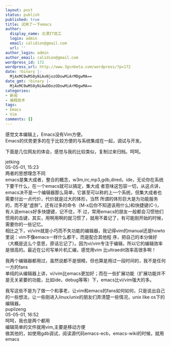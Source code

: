 ```yaml
---
layout: post
status: publish
published: true
title: 试用了一下emacs
author:
  display_name: 北漂IT民工
  login: admin
  email: calidion@gmail.com
  url: ''
author_login: admin
author_email: calidion@gmail.com
wordpress_id: 172
wordpress_url: http://www.3gcnbeta.com/wordpress/?p=172
date: !binary |-
  MjAxMC0wMS0yNiAxNjozODowMiArMDgwMA==
date_gmt: !binary |-
  MjAxMC0wMS0yNiAwODozODowMiArMDgwMA==
categories:
- 新闻
- 编程技术
tags:
- Emacs
- Vim
comments: []
---
```

<p>感觉文本编辑上，Emacs没有Vim方便。<br />
Emacs的优势更多的在于比较方便的与系统集成在一起，调试与开发。</p>
<p>下面是几位网友的体会，感觉与我的比较类似，复制过来归档。呵呵。</p>
<p>jetking<br />
05-05-01, 15:23<br />
两者的思想理念不同<br />
emacs是集大成者，整合的概念，w3m,irc,mp3,gdb,dired，ide，无论你在系统下要干什么，在一个emacs就可以搞定，集大成 者意味这包容一切，从这点讲，emacs决不是一个编辑器那么简单，它甚至可以称的上一个系统，但集大成者也需要付出一点代价，代价就是过大的体形，当然 所谓的体形巨大是为功能服务的，而不是&ldquo;虚胖&rdquo;。还有过多的命令（M-x后你不知道该用什么)和快捷键(C-)，有人说emacs好多快捷键，记不住，不 过，常用emacs的朋友一般都会习惯他们惯用的击键，其实，用啊用啊的就习惯了，就用不着记了，有可能刚开始的时候，需要你的一些记忆。<br />
相比之下，vi&#47;vim就是小巧而不失功能的编辑器，我记得vim的manual还是howto里说：vim不像emacs一样什么都干，而是配合其他程 序，把自己的本分做好（大概是这么个意思，原话忘记了）。因为vi&#47;vim专注于编辑，所以它的编辑效率是很高的。最近在公司写单片机汇编，感觉用vim 比ultraedit效率高很多啊！</p>
<p>我两个编辑器都用过，虽然说都不是很精，但也算是用过一段时间的，我不是任何一方的fans<br />
单纯的从编辑器上讲，vi&#47;vim比emacs更加好；而在一些扩展功能（扩展功能并不是无关紧要的功能，比如ide，debug等等）下，emacs比vi&#47;vim强大的多。</p>
<p>我写这些不是为了做一个和事老，让vim和emacs的fans如何如何，只是说出自己的一些想法，让一些刚进入linux&#47;unix的朋友们弄清楚一些情况，unix like os下的编辑器。<br />
pupilzeng<br />
05-05-01, 16:52<br />
呵呵，我也是两个都用<br />
编辑简单的文件就用vim,主要是移动方便<br />
做其他的，如使用gdb调试，阅读源代码emacs-ecb，emacs-wiki的时候，就用emacs</p>
